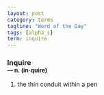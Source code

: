 ```yaml
---
layout: post
category: terms
tagline: "Word of the Day"
tags: [alpha_i]
term: inquire
---
```


<h3>Inquire<br/> <small>&mdash; n. (in<span>&middot;</span>quire)</small></h3>
<p><ol>
<li>the thin conduit within a pen</li>
</ol></p>
